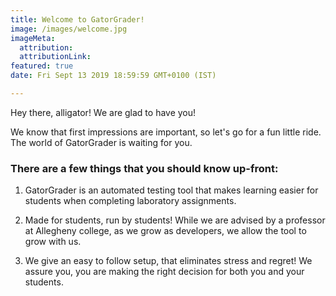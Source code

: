 ```yaml
---
title: Welcome to GatorGrader!
image: /images/welcome.jpg
imageMeta:
  attribution:
  attributionLink:
featured: true
date: Fri Sept 13 2019 18:59:59 GMT+0100 (IST)

---
```


Hey there, alligator! We are glad to have you!

We know that first impressions are important, so let's go for a fun little ride.
The world of GatorGrader is waiting for you.

### There are a few things that you should know up-front:

1. GatorGrader is an automated testing tool that makes learning easier for students
when completing laboratory assignments.

2. Made for students, run by students! While we are advised by a professor at
Allegheny college, as we grow as developers, we allow the tool to grow
with us.

3. We give an easy to follow setup, that eliminates stress and regret! We assure
you, you are making the right decision for both you and your students.

